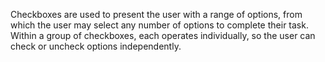 Checkboxes are used to present the user with a range of options, from which the user may select any number of options to complete their task. Within a group of checkboxes, each operates individually, so the user can check or uncheck options independently.